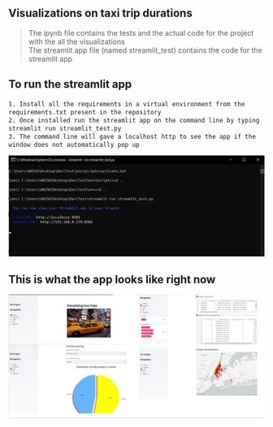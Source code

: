 
## Visualizations on taxi trip durations

>The ipynb file contains the tests and the actual code for the project with the all the visualizations<br>
The streamlit app file (named streamlit_test) contains the code for the streamlit app


## To run the streamlit app 
>
    1. Install all the requirements in a virtual environment from the requirements.txt present in the repository
    2. Once installed run the streamlit app on the command line by typing streamlit run streamlit_test.py
    3. The command line will gave a localhost http to see the app if the window does not automatically pop up

![](Visualizations/cmd_run_streamlit.png)

## This is what the app looks like right now

![](Visualizations/app_screenshot_comp.png)
